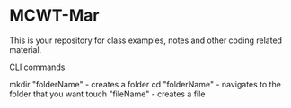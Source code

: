 # MCWT-Mar

This is your repository for class examples, notes and other coding related material.

CLI commands

mkdir "folderName" - creates a folder
cd "folderName" - navigates to the folder that you want
touch "fileName" - creates a file
